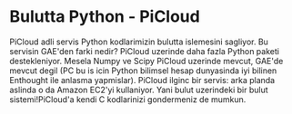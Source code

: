 # Bulutta Python - PiCloud

PiCloud adli servis Python kodlarimizin bulutta islemesini
sagliyor. Bu servisin GAE'den farki nedir? PiCloud uzerinde daha fazla
Python paketi destekleniyor. Mesela Numpy ve Scipy PiCloud uzerinde
mevcut, GAE'de mevcut degil (PC bu is icin Python bilimsel hesap
dunyasinda iyi bilinen Enthought ile anlasma yapmislar). PiCloud
ilginc bir servis: arka planda aslinda o da Amazon EC2'yi
kullaniyor. Yani bulut uzerindeki bir bulut sistemi!PiCloud'a kendi C
kodlarinizi gondermeniz de mumkun.




